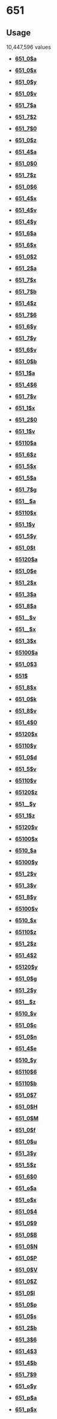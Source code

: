 # 651

## Usage

10,447,596 values

-   **[651\_0$a](../../tags/651/651_0a-1.md)**  

-   **[651\_0$x](../../tags/651/651_0x-2.md)**  

-   **[651\_0$y](../../tags/651/651_0y-3.md)**  

-   **[651\_0$v](../../tags/651/651_0v-4.md)**  

-   **[651\_7$a](../../tags/651/651_7a-5.md)**  

-   **[651\_7$2](../../tags/651/651_72-6.md)**  

-   **[651\_7$0](../../tags/651/651_70-7.md)**  

-   **[651\_0$z](../../tags/651/651_0z-8.md)**  

-   **[651\_4$a](../../tags/651/651_4a-9.md)**  

-   **[651\_0$0](../../tags/651/651_00-10.md)**  

-   **[651\_7$z](../../tags/651/651_7z-11.md)**  

-   **[651\_0$6](../../tags/651/651_06-12.md)**  

-   **[651\_4$x](../../tags/651/651_4x-13.md)**  

-   **[651\_4$v](../../tags/651/651_4v-14.md)**  

-   **[651\_4$y](../../tags/651/651_4y-15.md)**  

-   **[651\_6$a](../../tags/651/651_6a-16.md)**  

-   **[651\_6$x](../../tags/651/651_6x-17.md)**  

-   **[651\_0$2](../../tags/651/651_02-18.md)**  

-   **[651\_2$a](../../tags/651/651_2a-19.md)**  

-   **[651\_7$x](../../tags/651/651_7x-20.md)**  

-   **[651\_7$b](../../tags/651/651_7b-21.md)**  

-   **[651\_4$z](../../tags/651/651_4z-22.md)**  

-   **[651\_7$6](../../tags/651/651_76-23.md)**  

-   **[651\_6$y](../../tags/651/651_6y-24.md)**  

-   **[651\_7$y](../../tags/651/651_7y-25.md)**  

-   **[651\_6$v](../../tags/651/651_6v-26.md)**  

-   **[651\_0$b](../../tags/651/651_0b-27.md)**  

-   **[651\_1$a](../../tags/651/651_1a-28.md)**  

-   **[651\_4$6](../../tags/651/651_46-29.md)**  

-   **[651\_7$v](../../tags/651/651_7v-30.md)**  

-   **[651\_1$x](../../tags/651/651_1x-31.md)**  

-   **[651\_2$0](../../tags/651/651_20-32.md)**  

-   **[651\_1$v](../../tags/651/651_1v-33.md)**  

-   **[65110$a](../../tags/651/65110a-34.md)**  

-   **[651\_6$z](../../tags/651/651_6z-35.md)**  

-   **[651\_5$x](../../tags/651/651_5x-36.md)**  

-   **[651\_5$a](../../tags/651/651_5a-37.md)**  

-   **[651\_7$g](../../tags/651/651_7g-38.md)**  

-   **[651\_\_$a](../../tags/651/651__a-39.md)**  

-   **[65110$x](../../tags/651/65110x-40.md)**  

-   **[651\_1$y](../../tags/651/651_1y-41.md)**  

-   **[651\_5$y](../../tags/651/651_5y-42.md)**  

-   **[651\_0$t](../../tags/651/651_0t-43.md)**  

-   **[65120$a](../../tags/651/65120a-44.md)**  

-   **[651\_0$e](../../tags/651/651_0e-45.md)**  

-   **[651\_2$x](../../tags/651/651_2x-46.md)**  

-   **[651\_3$a](../../tags/651/651_3a-47.md)**  

-   **[651\_8$a](../../tags/651/651_8a-48.md)**  

-   **[651\_\_$v](../../tags/651/651__v-49.md)**  

-   **[651\_\_$x](../../tags/651/651__x-50.md)**  

-   **[651\_3$x](../../tags/651/651_3x-51.md)**  

-   **[65100$a](../../tags/651/65100a-52.md)**  

-   **[651\_0$3](../../tags/651/651_03-53.md)**  

-   **[651$](../../tags/651/651-54.md)**  

-   **[651\_8$x](../../tags/651/651_8x-55.md)**  

-   **[651\_0$k](../../tags/651/651_0k-56.md)**  

-   **[651\_8$v](../../tags/651/651_8v-57.md)**  

-   **[651\_4$0](../../tags/651/651_40-58.md)**  

-   **[65120$x](../../tags/651/65120x-59.md)**  

-   **[65110$y](../../tags/651/65110y-60.md)**  

-   **[651\_0$d](../../tags/651/651_0d-61.md)**  

-   **[651\_5$v](../../tags/651/651_5v-62.md)**  

-   **[65110$v](../../tags/651/65110v-63.md)**  

-   **[65120$z](../../tags/651/65120z-64.md)**  

-   **[651\_\_$y](../../tags/651/651__y-65.md)**  

-   **[651\_1$z](../../tags/651/651_1z-66.md)**  

-   **[65120$v](../../tags/651/65120v-67.md)**  

-   **[65100$x](../../tags/651/65100x-68.md)**  

-   **[6510\_$a](../../tags/651/6510_a-69.md)**  

-   **[65100$y](../../tags/651/65100y-70.md)**  

-   **[651\_2$v](../../tags/651/651_2v-71.md)**  

-   **[651\_3$v](../../tags/651/651_3v-72.md)**  

-   **[651\_8$y](../../tags/651/651_8y-73.md)**  

-   **[65100$v](../../tags/651/65100v-74.md)**  

-   **[6510\_$x](../../tags/651/6510_x-75.md)**  

-   **[65110$z](../../tags/651/65110z-76.md)**  

-   **[651\_2$z](../../tags/651/651_2z-77.md)**  

-   **[651\_4$2](../../tags/651/651_42-78.md)**  

-   **[65120$y](../../tags/651/65120y-79.md)**  

-   **[651\_0$g](../../tags/651/651_0g-80.md)**  

-   **[651\_2$y](../../tags/651/651_2y-81.md)**  

-   **[651\_\_$z](../../tags/651/651__z-82.md)**  

-   **[6510\_$v](../../tags/651/6510_v-83.md)**  

-   **[651\_0$c](../../tags/651/651_0c-84.md)**  

-   **[651\_0$n](../../tags/651/651_0n-85.md)**  

-   **[651\_4$e](../../tags/651/651_4e-86.md)**  

-   **[6510\_$y](../../tags/651/6510_y-87.md)**  

-   **[65110$6](../../tags/651/651106-88.md)**  

-   **[65110$b](../../tags/651/65110b-89.md)**  

-   **[651\_0$7](../../tags/651/651_07-90.md)**  

-   **[651\_0$H](../../tags/651/651_0h-91.md)**  

-   **[651\_0$M](../../tags/651/651_0m-92.md)**  

-   **[651\_0$f](../../tags/651/651_0f-93.md)**  

-   **[651\_0$u](../../tags/651/651_0u-94.md)**  

-   **[651\_3$y](../../tags/651/651_3y-95.md)**  

-   **[651\_5$z](../../tags/651/651_5z-96.md)**  

-   **[651\_6$0](../../tags/651/651_60-97.md)**  

-   **[651\_o$a](../../tags/651/651_oa-98.md)**  

-   **[651\_o$x](../../tags/651/651_ox-99.md)**  

-   **[651\_0$4](../../tags/651/651_04-100.md)**  

-   **[651\_0$9](../../tags/651/651_09-101.md)**  

-   **[651\_0$B](../../tags/651/651_0b-102.md)**  

-   **[651\_0$N](../../tags/651/651_0n-103.md)**  

-   **[651\_0$P](../../tags/651/651_0p-104.md)**  

-   **[651\_0$V](../../tags/651/651_0v-105.md)**  

-   **[651\_0$Z](../../tags/651/651_0z-106.md)**  

-   **[651\_0$l](../../tags/651/651_0l-107.md)**  

-   **[651\_0$p](../../tags/651/651_0p-108.md)**  

-   **[651\_0$s](../../tags/651/651_0s-109.md)**  

-   **[651\_2$b](../../tags/651/651_2b-110.md)**  

-   **[651\_3$6](../../tags/651/651_36-111.md)**  

-   **[651\_4$3](../../tags/651/651_43-112.md)**  

-   **[651\_4$b](../../tags/651/651_4b-113.md)**  

-   **[651\_7$9](../../tags/651/651_79-114.md)**  

-   **[651\_o$y](../../tags/651/651_oy-115.md)**  

-   **[651\_p$a](../../tags/651/651_pa-116.md)**  

-   **[651\_p$x](../../tags/651/651_px-117.md)**  


